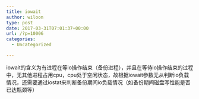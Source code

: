 ```yaml
---
title: iowait
author: wiloon
type: post
date: 2017-03-31T07:01:37+00:00
url: /?p=10006
categories:
  - Uncategorized

---
```

iowait的含义为有进程在等io操作结束（备份进程），并且在等待io操作结束的过程中，无其他进程占用cpu，cpu处于空闲状态，故根据iowait参数无从判断io负载情况，还需要通过iostat来判断备份期间io负载情况（如备份期间磁盘写性能是否已达瓶颈等）